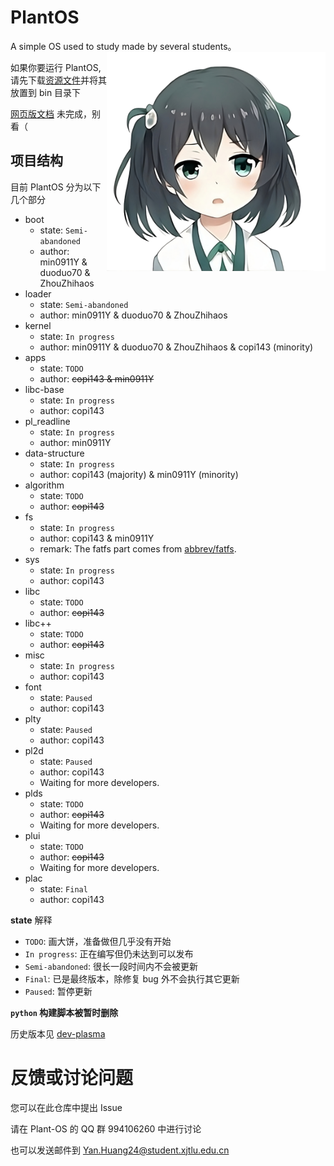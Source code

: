 # PlantOS

<div>
  <div id="afterTitle">A simple OS used to study made by several students。</div>
  <img id="logo"src="assets/plos.png" width="350" height="350" align="right">
</div>

如果你要运行 PlantOS, 请先下载[资源文件](https://copi144.eu.org:2000/index.php/s/7BoGFkD7JR52rFP)并将其放置到 bin 目录下

[网页版文档](https://plos-clan.github.io/doc) 未完成，别看（

## 项目结构

目前 PlantOS 分为以下几个部分

- boot
  - state: `Semi-abandoned`
  - author: min0911Y & duoduo70 & ZhouZhihaos
- loader
  - state: `Semi-abandoned`
  - author: min0911Y & duoduo70 & ZhouZhihaos
- kernel
  - state: `In progress`
  - author: min0911Y & duoduo70 & ZhouZhihaos & copi143 (minority)
- apps
  - state: `TODO`
  - author: ~~copi143 & min0911Y~~
- libc-base
  - state: `In progress`
  - author: copi143
- pl_readline
  - state: `In progress`
  - author: min0911Y
- data-structure
  - state: `In progress`
  - author: copi143 (majority) & min0911Y (minority)
- algorithm
  - state: `TODO`
  - author: ~~copi143~~
- fs
  - state: `In progress`
  - author: copi143 & min0911Y
  - remark: The fatfs part comes from [abbrev/fatfs](https://github.com/abbrev/fatfs).
- sys
  - state: `In progress`
  - author: copi143
- libc
  - state: `TODO`
  - author: ~~copi143~~
- libc++
  - state: `TODO`
  - author: ~~copi143~~
- misc
  - state: `In progress`
  - author: copi143
- font
  - state: `Paused`
  - author: copi143
- plty
  - state: `Paused`
  - author: copi143
- pl2d
  - state: `Paused`
  - author: copi143
  - Waiting for more developers.
- plds
  - state: `TODO`
  - author: ~~copi143~~
  - Waiting for more developers.
- plui
  - state: `TODO`
  - author: ~~copi143~~
  - Waiting for more developers.
- plac
  - state: `Final`
  - author: copi143

**state** 解释

- `TODO`: 画大饼，准备做但几乎没有开始
- `In progress`: 正在编写但仍未达到可以发布
- `Semi-abandoned`: 很长一段时间内不会被更新
- `Final`: 已是最终版本，除修复 bug 外不会执行其它更新
- `Paused`: 暂停更新

**`python` 构建脚本被暂时删除**

历史版本见 [dev-plasma](https://github.com/plos-clan/Plant-OS/tree/dev-plasma)

# 反馈或讨论问题

您可以在此仓库中提出 Issue

请在 Plant-OS 的 QQ 群 994106260 中进行讨论

也可以发送邮件到 <Yan.Huang24@student.xjtlu.edu.cn>
